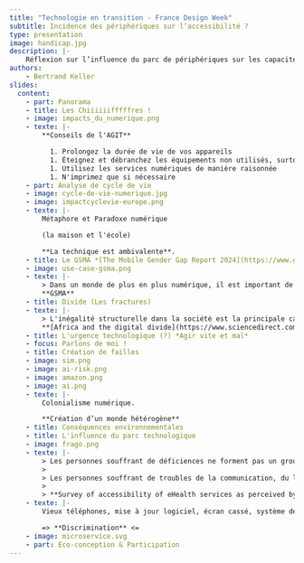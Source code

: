 ```yaml
---
title: "Technologie en transition - France Design Week"
subtitle: Incidence des périphériques sur l’accessibilité ?
type: presentation
image: handicap.jpg
description: |-
    Réflexion sur l’influence du parc de périphériques sur les capacités d’accès aux services.
authors:
    - Bertrand Keller
slides:
  content:
    - part: Panorama
    - title: Les Chiiiiiifffffres !
    - image: impacts_du_numerique.png
    - texte: |-
        **Conseils de l'AGIT**

          1. Prolongez la durée de vie de vos appareils
          1. Éteignez et débranchez les équipements non utilisés, surtout la nuit ;
          1. Utilisez les services numériques de manière raisonnée
          1. N'imprimez que si nécessaire
    - part: Analyse de cycle de vie
    - image: cycle-de-vie-numerique.jpg
    - image: impactcyclevie-europe.png
    - texte: |-
        Métaphore et Paradoxe numérique

        (la maison et l'école)

        **La technique est ambivalente**.
    - title: Le GSMA *[The Mobile Gender Gap Report 2024](https://www.gsma.com/r/wp-content/uploads/2024/05/The-Mobile-Gender-Gap-Report-2024.pdf)*
    - image: use-case-gsma.png
    - texte: |-
        > Dans un monde de plus en plus numérique, il est important de veiller à ce que les femmes et les hommes puissent non seulement d'adopter l'internet mobile, mais aussi de l'utiliser régulièrement et pour une gamme variée de cas d'utilisation qui répondent à leurs besoins.
        **GSMA**
    - title: Divide (Les fractures)
    - texte: |-
        > L'inégalité structurelle dans la société est la principale cause des différents types de fracture numérique, tels que la fracture mondiale, la fracture entre les sexes, la fracture éthique, la fracture entre les âges, la fracture entre les revenus, la fracture éducative et la fracture entre les sexes.
        **[Africa and the digital divide](https://www.sciencedirect.com/science/article/abs/pii/S0736585306000359)**
    - title: L'urgence technologique (?) *Agir vite et mal*
    - focus: Parlons de moi !
    - title: Création de failles
    - image: sim.png
    - image: ai-risk.png
    - image: amazon.png
    - image: ai.png
    - texte: |-
        Colonialisme numérique.

        **Création d’un monde hétérogène**
    - title: Conséquences environnementales
    - title: L'influence du parc technologique
    - image: frago.png
    - texte: |-
        > Les personnes souffrant de déficiences ne forment pas un groupe homogène.
        >
        > Les personnes souffrant de troubles de la communication, du langage et du calcul, ainsi que de déficiences intellectuelles, déclarent utiliser le moins possible la santé en ligne.
        >
        > **Survey of accessibility of eHealth services as perceived by people with and without impairment**
    - texte: |-
        Vieux téléphones, mise à jour logiciel, écran cassé, système dégradé...

        => **Discrimination** <=
    - image: microservice.svg
    - part: Eco-conception & Participation
---
```




